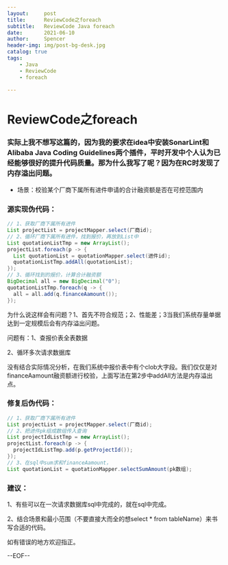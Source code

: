 ```yaml
---
layout:     post
title:      ReviewCode之foreach
subtitle:   ReviewCode Java foreach
date:       2021-06-10
author:     Spencer
header-img: img/post-bg-desk.jpg
catalog: true
tags:
    - Java
    - ReviewCode
    - foreach

---
```


# ReviewCode之foreach

### 实际上我不想写这篇的，因为我的要求在idea中安装SonarLint和Alibaba Java Coding Guidelines两个插件，平时开发中个人认为已经能够很好的提升代码质量。那为什么我写了呢？因为在RC时发现了内存溢出问题。

* 场景：校验某个厂商下属所有进件申请的合计融资额是否在可控范围内


### 源实现伪代码：

```java
// 1、获取厂商下属所有进件
List projectList = projectMapper.select(厂商id);
// 2、循环厂商下属所有进件，找到报价，再放到List中
List quotationListTmp = new ArrayList();
projectList.foreach(p -> {
  List quotationList = quotationMapper.select(进件id);
  quotationListTmp.addAll(quotationList);
});
// 3、循环找到的报价，计算合计融资额
BigDecimal all = new BigDecimal("0");
quotationListTmp.foreach(q -> {
  all = all.add(q.financeAamount());
});

```

为什么说这样会有问题？1、首先不符合规范；2、性能差；3当我们系统存量单据达到一定规模后会有内存溢出问题。

问题有：1、查报价表全表数据

2、循环多次请求数据库

没有结合实际情况分析，在我们系统中报价表中有个clob大字段。我们仅仅是对financeAamount融资额进行校验，上面写法在第2步中addAll方法是内存溢出点。

### 修复后伪代码：

```java
// 1、获取厂商下属所有进件
List projectList = projectMapper.select(厂商id);
// 2、把进件pk组成数组传入查询
List projectIdListTmp = new ArrayList();
projectList.foreach(p -> {
  projectIdListTmp.add(p.getProjectId());
});
// 3、在sql中sum求和financeAamount，
List quotationList = quotationMapper.selectSumAmount(pk数组);
```

### 建议：

1、有些可以在一次请求数据库sql中完成的，就在sql中完成。

2、结合场景和最小范围（不要直接大而全的想select * from tableName）来书写合适的代码。

如有错误的地方欢迎指正。

--EOF--
